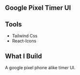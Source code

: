## Google Pixel Timer UI

## Tools

- Tailwind Css
- React-Icons

## What I Build

A google pixel phone alike timer UI.
